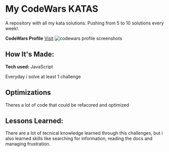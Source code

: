 # My CodeWars KATAS
A repository with all my kata solutions.
Pushing from 5 to 10 solutions every week!.

**CodeWars Profile** [Visit](https://www.codewars.com/users/AndresGonzalez)
![codewars profile screenshots](https://raw.githubusercontent.com/andresgonzalezarbildi/CodeWars-katas/main/CodeWars.png)

## How It's Made:

**Tech used:** JavaScript

Everyday i solve at least 1 challenge

## Optimizations

Theres a lot of code that could be refacored and optimized

## Lessons Learned:

There are a lot of tecnical knowledge learned through this challenges, but i also learned skills like searching for information, reading the docs and managing frustration.
